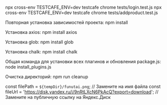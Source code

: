 npx cross-env TESTCAFE_ENV=dev testcafe chrome tests/login.test.js
npx cross-env TESTCAFE_ENV=dev testcafe chrome tests/addproduct.test.js


Повторная установка зависимостей проекта:
npm install

Установка axios:
npm install axios

Установка glob:
npm install glob

Установка chalk:
npm install chalk


Общая команда для установки всех плагинов и обновления package.js:
node install_plugins.js

Очистка директорий:
npm run cleanup


const filePath = `${tempDir}/funutai.png`; // Замените на имя файла
const fileUrl = 'https://disk.yandex.ru/i/9nRtLXcN6PkAcQ?export=download'; // Замените на публичную ссылку на Яндекс.Диск
